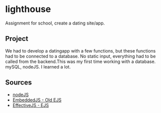 # lighthouse
Assignment for school, create a dating site/app.

## Project
We had to develop a datingapp with a few functions, but these functions had to be connected to a database.
No static input, everything had to be called from the backend.This was my first time working with a database. mySQL, nodeJS. I learned a lot.

## Sources
* [nodeJS](https://nodejs.org/en/)
* [EmbeddedJS - Old EJS](http://www.embeddedjs.com/)
* [EffectiveJS - EJS](http://ejs.co/)

